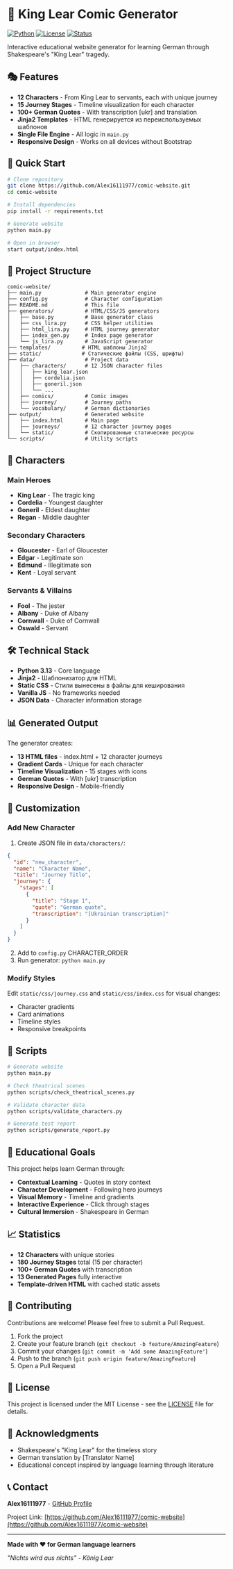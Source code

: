 # 👑 King Lear Comic Generator

[![Python](https://img.shields.io/badge/Python-3.13-blue.svg)](https://www.python.org/)
[![License](https://img.shields.io/badge/License-MIT-green.svg)](LICENSE)
[![Status](https://img.shields.io/badge/Status-Production_Ready-success.svg)](https://github.com/Alex16111977/comic-website)

Interactive educational website generator for learning German through Shakespeare's "King Lear" tragedy.

## 🎭 Features

- **12 Characters** - From King Lear to servants, each with unique journey
- **15 Journey Stages** - Timeline visualization for each character
- **100+ German Quotes** - With transcription [ukr] and translation
- **Jinja2 Templates** - HTML генерируется из переиспользуемых шаблонов
- **Single File Engine** - All logic in `main.py`
- **Responsive Design** - Works on all devices without Bootstrap

## 🚀 Quick Start

```bash
# Clone repository
git clone https://github.com/Alex16111977/comic-website.git
cd comic-website

# Install dependencies
pip install -r requirements.txt

# Generate website
python main.py

# Open in browser
start output/index.html
```

## 📁 Project Structure

```
comic-website/
├── main.py              # Main generator engine
├── config.py            # Character configuration
├── README.md            # This file
├── generators/          # HTML/CSS/JS generators
│   ├── base.py          # Base generator class
│   ├── css_lira.py      # CSS helper utilities
│   ├── html_lira.py     # HTML journey generator
│   ├── index_gen.py     # Index page generator
│   └── js_lira.py       # JavaScript generator
├── templates/          # HTML шаблоны Jinja2
├── static/             # Статические файлы (CSS, шрифты)
├── data/                # Project data
│   ├── characters/      # 12 JSON character files
│   │   ├── king_lear.json
│   │   ├── cordelia.json
│   │   ├── goneril.json
│   │   └── ...
│   ├── comics/          # Comic images
│   ├── journey/         # Journey paths
│   └── vocabulary/      # German dictionaries
├── output/              # Generated website
│   ├── index.html       # Main page
│   ├── journeys/        # 12 character journey pages
│   └── static/          # Скопированные статические ресурсы
└── scripts/             # Utility scripts
```

## 🎨 Characters

### Main Heroes
- **King Lear** - The tragic king
- **Cordelia** - Youngest daughter
- **Goneril** - Eldest daughter
- **Regan** - Middle daughter

### Secondary Characters
- **Gloucester** - Earl of Gloucester
- **Edgar** - Legitimate son
- **Edmund** - Illegitimate son
- **Kent** - Loyal servant

### Servants & Villains
- **Fool** - The jester
- **Albany** - Duke of Albany
- **Cornwall** - Duke of Cornwall
- **Oswald** - Servant

## 🛠️ Technical Stack

- **Python 3.13** - Core language
- **Jinja2** - Шаблонизатор для HTML
- **Static CSS** - Стили вынесены в файлы для кеширования
- **Vanilla JS** - No frameworks needed
- **JSON Data** - Character information storage

## 📊 Generated Output

The generator creates:
- **13 HTML files** - index.html + 12 character journeys
- **Gradient Cards** - Unique for each character
- **Timeline Visualization** - 15 stages with icons
- **German Quotes** - With [ukr] transcription
- **Responsive Design** - Mobile-friendly

## 🔧 Customization

### Add New Character

1. Create JSON file in `data/characters/`:
```json
{
  "id": "new_character",
  "name": "Character Name",
  "title": "Journey Title",
  "journey": {
    "stages": [
      {
        "title": "Stage 1",
        "quote": "German quote",
        "transcription": "[Ukrainian transcription]"
      }
    ]
  }
}
```

2. Add to `config.py` CHARACTER_ORDER
3. Run generator: `python main.py`

### Modify Styles

Edit `static/css/journey.css` and `static/css/index.css` for visual changes:
- Character gradients
- Card animations
- Timeline styles
- Responsive breakpoints

## 📝 Scripts

```bash
# Generate website
python main.py

# Check theatrical scenes
python scripts/check_theatrical_scenes.py

# Validate character data
python scripts/validate_characters.py

# Generate test report
python scripts/generate_report.py
```

## 🎯 Educational Goals

This project helps learn German through:
- **Contextual Learning** - Quotes in story context
- **Character Development** - Following hero journeys
- **Visual Memory** - Timeline and gradients
- **Interactive Experience** - Click through stages
- **Cultural Immersion** - Shakespeare in German

## 📈 Statistics

- **12 Characters** with unique stories
- **180 Journey Stages** total (15 per character)
- **100+ German Quotes** with transcription
- **13 Generated Pages** fully interactive
- **Template-driven HTML** with cached static assets

## 🤝 Contributing

Contributions are welcome! Please feel free to submit a Pull Request.

1. Fork the project
2. Create your feature branch (`git checkout -b feature/AmazingFeature`)
3. Commit your changes (`git commit -m 'Add some AmazingFeature'`)
4. Push to the branch (`git push origin feature/AmazingFeature`)
5. Open a Pull Request

## 📄 License

This project is licensed under the MIT License - see the [LICENSE](LICENSE) file for details.

## 🙏 Acknowledgments

- Shakespeare's "King Lear" for the timeless story
- German translation by [Translator Name]
- Educational concept inspired by language learning through literature

## 📞 Contact

**Alex16111977** - [GitHub Profile](https://github.com/Alex16111977)

Project Link: [https://github.com/Alex16111977/comic-website](https://github.com/Alex16111977/comic-website)

---

**Made with ❤️ for German language learners**

*"Nichts wird aus nichts" - König Lear*
